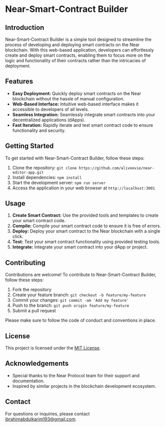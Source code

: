 # Near-Smart-Contract Builder

## Introduction

Near-Smart-Contract Builder is a simple tool designed to streamline the process of developing and deploying smart contracts on the Near blockchain. With this web-based application, developers can effortlessly create and deploy smart contracts, enabling them to focus more on the logic and functionality of their contracts rather than the intricacies of deployment.

## Features

- **Easy Deployment:** Quickly deploy smart contracts on the Near blockchain without the hassle of manual configuration.
- **Web-Based Interface:** Intuitive web-based interface makes it accessible to developers of all levels.
- **Seamless Integration:** Seamlessly integrate smart contracts into your decentralized applications (dApps).
- **Fast Iteration:** Rapidly iterate and test smart contract code to ensure functionality and security.

## Getting Started

To get started with Near-Smart-Contract Builder, follow these steps:

1. Clone the repository: `git clone https://github.com/aliveevie/near-editor-app.git`
2. Install dependencies: `npm install`
3. Start the development server: `npm run server`
4. Access the application in your web browser at `http://localhost:3001`

## Usage

1. **Create Smart Contract:** Use the provided tools and templates to create your smart contract code.
2. **Compile:** Compile your smart contract code to ensure it is free of errors.
3. **Deploy:** Deploy your smart contract to the Near blockchain with a single click.
4. **Test:** Test your smart contract functionality using provided testing tools.
5. **Integrate:** Integrate your smart contract into your dApp or project.

## Contributing

Contributions are welcome! To contribute to Near-Smart-Contract Builder, follow these steps:

1. Fork the repository
2. Create your feature branch: `git checkout -b feature/my-feature`
3. Commit your changes: `git commit -am 'Add my feature'`
4. Push to the branch: `git push origin feature/my-feature`
5. Submit a pull request

Please make sure to follow the code of conduct and conventions in place.

## License

This project is licensed under the [MIT License](LICENSE).

## Acknowledgements

- Special thanks to the Near Protocol team for their support and documentation.
- Inspired by similar projects in the blockchain development ecosystem.

## Contact

For questions or inquiries, please contact [ibrahimabdulkarim193@gmail.com](ibrahimabdulkarim193@gmail.com).
